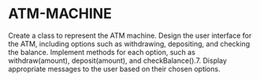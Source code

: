 # ATM-MACHINE
Create a class to represent the ATM machine. Design the user interface for the ATM, including options such as withdrawing, depositing, and checking the balance. Implement methods for each option, such as withdraw(amount), deposit(amount), and checkBalance().7. Display appropriate messages to the user based on their chosen options.
